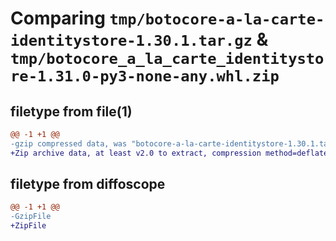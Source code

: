 # Comparing `tmp/botocore-a-la-carte-identitystore-1.30.1.tar.gz` & `tmp/botocore_a_la_carte_identitystore-1.31.0-py3-none-any.whl.zip`

## filetype from file(1)

```diff
@@ -1 +1 @@
-gzip compressed data, was "botocore-a-la-carte-identitystore-1.30.1.tar", last modified: Thu Jul  6 01:45:02 2023, max compression
+Zip archive data, at least v2.0 to extract, compression method=deflate
```

## filetype from diffoscope

```diff
@@ -1 +1 @@
-GzipFile
+ZipFile
```

